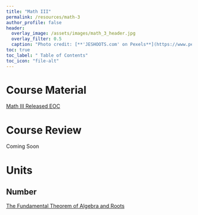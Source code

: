 ```yaml
---
title: "Math III"
permalink: /resources/math-3
author_profile: false
header:
  overlay_image: /assets/images/math_3_header.jpg 
  overlay_filter: 0.5
  caption: "Photo credit: [**'JESHOOTS.com' on Pexels**](https://www.pexels.com/photo/person-holding-a-chalk-in-front-of-the-chalk-board-714699/)"
toc: true
toc_label: " Table of Contents"
toc_icon: "file-alt"
---
```

<a href="/resources/">
  <span style="font-size: 48px; color: #00000;">
    <i class="fas fa-arrow-circle-left"> </i>
  </span>
</a> 

# Course Material
<a href="https://files.nc.gov/dpi/documents/files/eoc-nc-math-3-released-form.pdf" target="_blank" class="btn btn--inverse btn--x-large">Math III Released EOC</a>

# Course Review
Coming Soon
# Units
## Number
<a href="/resources/math-3/the-fundamental-theorem-of-algebra-and-roots" class="btn btn--inverse btn--x-large">The Fundamental Theorem of Algebra and Roots</a>

<!-- 
# Algebra

# Functions

# Geometry

# Statistics & Probability
-->